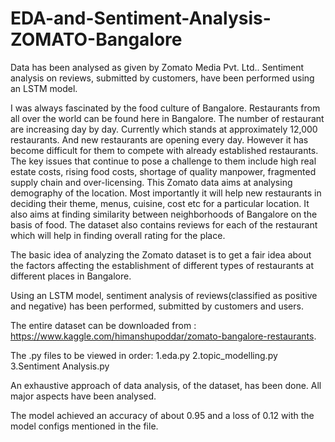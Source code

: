 # EDA-and-Sentiment-Analysis-ZOMATO-Bangalore
Data has been analysed as given by Zomato Media Pvt. Ltd.. Sentiment analysis on reviews, submitted by customers, have been performed using an LSTM model.

I was always fascinated by the food culture of Bangalore. Restaurants from all over the world can be found here in Bangalore. The number of restaurant are increasing day by day. Currently which stands at approximately 12,000 restaurants. And new restaurants are opening every day. However it has become difficult for them to compete with already established restaurants. The key issues that continue to pose a challenge to them include high real estate costs, rising food costs, shortage of quality manpower, fragmented supply chain and over-licensing. This Zomato data aims at analysing demography of the location. Most importantly it will help new restaurants in deciding their theme, menus, cuisine, cost etc for a particular location. It also aims at finding similarity between neighborhoods of Bangalore on the basis of food. The dataset also contains reviews for each of the restaurant which will help in finding overall rating for the place.

The basic idea of analyzing the Zomato dataset is to get a fair idea about the factors affecting the establishment of different types of restaurants at different places in Bangalore.

Using an LSTM model, sentiment analysis of reviews(classified as positive and negative) has been performed, submitted by customers and users. 


The entire dataset can be downloaded from :
https://www.kaggle.com/himanshupoddar/zomato-bangalore-restaurants.

The .py files to be viewed in order:
1.eda.py
2.topic_modelling.py
3.Sentiment Analysis.py

An exhaustive approach of data analysis, of the dataset, has been done. All major aspects have been analysed.

The model achieved an accuracy of about 0.95 and a loss of 0.12 with the model configs mentioned in the file. 

